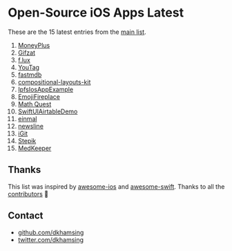 # Open-Source iOS Apps Latest

These are the 15 latest entries from the [main list](https://github.com/dkhamsing/open-source-ios-apps).


1. [MoneyPlus](https://github.com/SeekingMini/MoneyPlus)
2. [Gifzat](https://github.com/remirobert/Gifzat)
3. [f.lux](https://github.com/jefferyleo/f.lux)
4. [YouTag](https://github.com/youstanzr/YouTag)
5. [fastmdb](https://github.com/dkhamsing/fastmdb)
6. [compositional-layouts-kit](https://github.com/jVirus/compositional-layouts-kit)
7. [IpfsIosAppExample](https://github.com/NeoTeo/IpfsIosAppExample)
8. [EmojiFireplace](https://github.com/neonichu/EmojiFireplace)
9. [Math Quest](https://github.com/AdnanZahid/Math-Quest-iOS)
10. [SwiftUIAirtableDemo](https://github.com/zackshapiro/SwiftUIAirtableDemo)
11. [einmal](https://github.com/incipher/einmal)
12. [newsline](https://github.com/ayush221b/newsline)
13. [iGit](https://github.com/git-up/GitUp)
14. [Stepik](https://github.com/StepicOrg/stepik-ios)
15. [MedKeeper](https://github.com/jonrobinsdev/MedKeeper)

## Thanks

This list was inspired by [awesome-ios](https://github.com/vsouza/awesome-ios) and [awesome-swift](https://github.com/matteocrippa/awesome-swift). Thanks to all the [contributors](https://github.com/dkhamsing/open-source-ios-apps/graphs/contributors) 🎉 

## Contact

- [github.com/dkhamsing](https://github.com/dkhamsing)
- [twitter.com/dkhamsing](https://twitter.com/dkhamsing)
